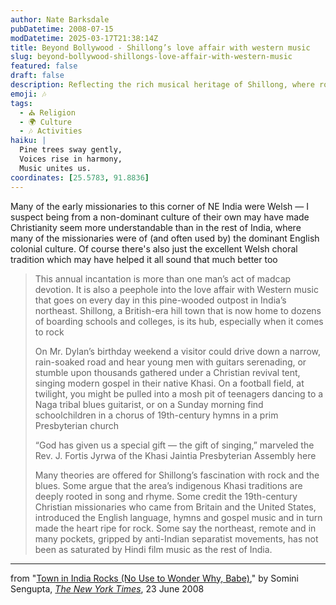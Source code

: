 ```yaml
---
author: Nate Barksdale
pubDatetime: 2008-07-15
modDatetime: 2025-03-17T21:38:14Z
title: Beyond Bollywood - Shillong’s love affair with western music
slug: beyond-bollywood-shillongs-love-affair-with-western-music
featured: false
draft: false
description: Reflecting the rich musical heritage of Shillong, where rock and gospel blend seamlessly in a unique cultural tapestry.
emoji: 🎶
tags:
  - ⛪ Religion
  - 🌍 Culture
  - 🎶 Activities
haiku: |
  Pine trees sway gently,  
  Voices rise in harmony,  
  Music unites us.
coordinates: [25.5783, 91.8836]
---
```


Many of the early missionaries to this corner of NE India were Welsh — I suspect being from a non-dominant culture of their own may have made Christianity seem more understandable than in the rest of India, where many of the missionaries were of (and often used by) the dominant English colonial culture. Of course there's also just the excellent Welsh choral tradition which may have helped it all sound that much better too

> This annual incantation is more than one man’s act of madcap devotion. It is also a peephole into the love affair with Western music that goes on every day in this pine-wooded outpost in India’s northeast. Shillong, a British-era hill town that is now home to dozens of boarding schools and colleges, is its hub, especially when it comes to rock
>
> On Mr. Dylan’s birthday weekend a visitor could drive down a narrow, rain-soaked road and hear young men with guitars serenading, or stumble upon thousands gathered under a Christian revival tent, singing modern gospel in their native Khasi. On a football field, at twilight, you might be pulled into a mosh pit of teenagers dancing to a Naga tribal blues guitarist, or on a Sunday morning find schoolchildren in a chorus of 19th-century hymns in a prim Presbyterian church
>
> “God has given us a special gift — the gift of singing,” marveled the Rev. J. Fortis Jyrwa of the Khasi Jaintia Presbyterian Assembly here
>
> Many theories are offered for Shillong’s fascination with rock and the blues. Some argue that the area’s indigenous Khasi traditions are deeply rooted in song and rhyme. Some credit the 19th-century Christian missionaries who came from Britain and the United States, introduced the English language, hymns and gospel music and in turn made the heart ripe for rock. Some say the northeast, remote and in many pockets, gripped by anti-Indian separatist movements, has not been as saturated by Hindi film music as the rest of India.

---

from "[Town in India Rocks (No Use to Wonder Why, Babe)](http://web.archive.org/web/20230603024640/http://www.nytimes.com/2008/06/23/arts/music/23dylan.html)," by Somini Sengupta, [_The New York Times_](http://www.nytimes.com/), 23 June 2008
